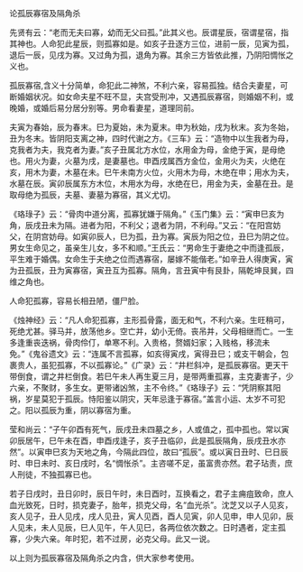论孤辰寡宿及隔角杀

先贤有云：“老而无夫曰寡，幼而无父曰孤。”此其义也。辰谓星辰，宿谓星宿，指其神也。人命犯此星辰，则孤寡如是。如亥子丑逐方三位，进前一辰，见寅为孤，退后一辰，见戌为寡。又过角为孤，退角为寡。其余三方皆依此推，乃阴阳惆怅之义也。

孤辰寡宿,含义十分简单，命犯此二神煞，不利六亲，容易孤独。结合夫妻星，可断婚姻状况。如女命夫星不旺不显，夫宫受刑冲，又遇孤辰寡宿，则婚姻不利，或晚婚，或婚后易分居分别等。男命看妻星，道理同前。

夫寅为春始，辰为春末。巳为夏始，未为夏末。申为秋始，戌为秋末。亥为冬始，丑为冬末。皆阴阳支离之神，四时代谢之方。《三车》云：“造物中以生我者为母，克我者为夫，我克者为妻。”亥子丑属北方水位，水用金为母，金绝于寅，是母绝也。用火为妻，火墓为戌，是妻墓也。申酉戌属西方金位，金用火为夫，火绝在亥，用木为妻，木墓在未。巳午未南方火位，火用木为母，木绝在申；用水为夫，水墓在辰。寅卯辰属东方木位，木用水为母，水绝在巳，用金为夫，金墓在丑。是取母绝为孤辰，夫墓、妻墓为寡宿，其义尤切。

《珞琭子》云：“骨肉中道分离，孤寡犹嫌于隔角。”《玉门集》云：“寅申巳亥为角，辰戌丑未为隔。进者为阳，不利父；退者为阴，不利母。”又云：“在阳宫妨父，在阴宫妨母。如寅卯辰人，巳为孤，丑为寡。寅辰为阳之位，丑巳为阴之位。男女生命见之，虽亲生儿女，多不和顺。”王氏云：“男命生于妻绝之中而逢孤辰，平生难于婚偶。女命生于夫绝之位而遇寡宿，屡嫁不能偕老。”如辛丑人得庚寅，寅为丑孤辰，丑为寅寡宿，寅丑互为孤寡。隔角，言丑寅中有艮卦，隔乾坤艮巽，四维之角也。

人命犯孤寡，容易长相丑陋，僵尸脸。

《烛神经》云：“凡人命犯孤寡，主形孤骨露，面无和气，不利六亲。生旺稍可，死绝尤甚。驿马并，放荡他乡。空亡并，幼小无倚。丧吊并，父母相继而亡。一生多逢重丧迭祸，骨肉伶仃，单寒不利。入贵格，赘婿妇家；入贱格，移流未免。”《鬼谷遗文》云：“连属不言孤寡，如亥得寅戌，寅得丑巳；或支干朝会，包裹贵人，虽犯孤寡，不以孤寡论。”《广录》云：“井栏斜冲，是孤辰寡宿。更天干带倒食，谓之井栏倒食。若巳午未人再生夏三月，是带两重孤寡，主克妻害子，少六亲，不聚财，多生女。更带诸凶煞，主不令终。”《珞琭子》云：“凭阴察其阳祸，岁星莫犯于孤辰。恃阳鉴以阴灾，天年忌逢于寡宿。”盖言小运、太岁不可犯之。阳以孤辰为重，阴以寡宿为重。

莹和尚云：“子午卯酉有死气，辰戌丑未四墓之乡，人或值之，孤中孤也。常以寅卯辰居午，巳午未在酉，申酉戌逢子，亥子丑临卯，此是孤辰隔角，辰戌丑水亦然”。以寅申巳亥为天地之角，今隔此四位，故曰“孤辰”。或以寅日丑时、巳日辰时、申日未时、亥日戌时，名“惆怅杀”。主咨嗟不足，虽富贵亦然。君子玷责，庶人刑徒，不独孤寡已也。

若子日戌时，丑日卯时，辰日午时，未日酉时，互换看之，君子主痈疽致命，庶人血光致死，日时，损克妻子，胎年，损克父母，名“血光杀”。沈芝又以子人见亥，亥人见子，丑人见戌，戌人见丑，寅人见酉，酉人见寅，卯人见申，申人见卯，辰人见未，未人见辰，巳人见午，午人见巳，各两位依次数之。日时遇者，定主孤寡，少失六亲。年时犯，若不过房，必克父母。此又一说。

以上则为孤辰寡宿及隔角杀之内含，供大家参考使用。

